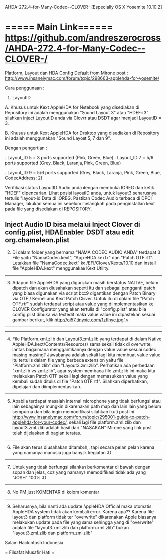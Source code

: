 AHDA-272.4-for-Many-Codec--CLOVER- [Especially OS X Yosemite 10.10.2]

===== Main Link======
https://github.com/andreszerocross/AHDA-272.4-for-Many-Codec--CLOVER-/
=================



Platform, Layout dan HDA Config Default from Mirone post : http://www.insanelymac.com/forum/topic/298663-applehda-for-yosemite/

Cara penggunaan :

1. LayoutID

A. Khusus untuk Kext AppleHDA for Notebook yang disediakan di Repository ini adalah menggunakan "Sound Layout 3" atau "HDEF=3" silahkan inject LayoutID anda via Clover atau DSDT agar menjadi LayoutID = 3. 

B. Khusus untuk Kext AppleHDA  for Desktop yang disediakan di Repository ini adalah menggunakan "Sound Layout 5, 7 dan 9".

Dengan pengertian :

. Layout_ID 5 = 3 ports supported (Pink, Green, Blue) 
. Layout_ID 7 = 5/6 ports supported (Grey, Black, Laranja, Pink, Green, Blue) 

. Layout_ID 9 = 5/6 ports supported (Grey, Black, Laranja, Pink, Green, Blue, CodecAddress: 2)

Verifikasi status LayoutID Audio anda dengan membuka IOREG dan ketik "HDEF" dipencarian. Lihat posisi layoutID anda, untuk layout3 seharusnya tertulis "layout-id Data di IOREG. Pastikan Codec Audio terbaca di DPCI Manager, lakukan semua ini sebelum melangkah pada penginstallan kext pada file yang disediakan di REPOSITORY.

Inject Audio ID bisa melalui Inject  Clover di config.plist, HDAEnabler, DSDT atau edit org.chameleon.plist
-----------------
2. Di dalam folder yang bernama "NAMA CODEC AUDIO ANDA" terdapat 3 File yaitu "NamaCodec.kext", "AppleHDA.kextx" dan "Patch OTF.rtf". Letakkan file "NamaCodec.kext" ke /EFI/Clover/Kexts/10.10 dan install file "AppleHDA.kext" menggunakan Kext Utility.
-------------------
3. Adapun file AppleHDA yang digunakan masih berstatus NATIVE, belum dipatch dan akan diusahakan seperti itu dan sebagai pengganti patch yang biasa digunakan via script bcc9 digantikan dengan Patch Binary via OTF / Kernel and Kext Patch Clover. Untuk itu di dalam file "Patch OTF.rtf" sudah terdapat script atau value yang diimplementasikan ke CLOVER Configurator yang akan tertulis di "config.plist" atau bila config.plist dibuka via textedit maka value value ini dipastekan sesuai gambar berikut, klik 
http://oi57.tinypic.com/1zflhye.jpg">
--------------------
--------------------
4. File Platform.xml.zlib dan Layout3.xml.zlib yang terdapat di dalam Native AppleHDA.kext/Contents/Resources/ sama sekali tidak di overwrite, lantas bagaimana menggantikannya dengan value value sesuai codec masing masing? Jawabanya adalah sekali lagi kita membuat value value itu tertulis dalam file yang berbeda extension yaitu file "Platform.zml.zlib" dan "Layout3.zml.zlib". Perhatikan ada perbedaan "xml.zlib vs zml.zlib", agar system membaca file zml.zlib ini maka kita melakukan Patch OTF sekali lagi dengan memasukkan value yang kembali sudah ditulis di file "Patch OTF.rtf". Silahkan diperhatikan, dipelajari dan diimplementasikan.
--------------------
5. Apabila terdapat masalah internal microphone yang tidak berfungsi atau lain sebagainya mungkin dikarenakan path map dan lain lain yang belum sempurna dan bila ingin memodifikasi silahkan ikuti post ini http://www.insanelymac.com/forum/topic/295001-guide-to-patch-applehda-for-your-codec/, sekali lagi file platform.zml.zlib dan layout3.zml.zlib adalah hasil dari "MASAKAN" Mirone yang link post telah dijelaskan di bagian teratas.
---------------------
6. File akan terus diusahakan ditambah,, tapi secara pelan pelan karena yang namanya manusia juga banyak kegiatan :D
---------------------
7. Untuk yang tidak berfungsi silahkan berkomentar di bawah dengan sopan dan jelas, coz yang namanya memodifikasi tidak ada yang "JOSH" 100% :D
---------------------
8. No PM just KOMENTAR di kolom komentar
-------------------
9. Seharusnya, bila nanti ada update AppleHDA Official maka otomatis AppleHDA system tidak akan kembali error. Karena apa?? Karena file layout3 dan platform tidak ter "overwrite" dikarenakan Apple biasanya melakukan update pada file yang sama sehingga yang di "overwrite" adalah file "layout3.xml.zlib dan platform.xml.zlib" bukan "layout3.zml.zlib dan platform.zml.zlib"




Salam Hackintosh Indonesia 


= Filsafat Musafir Hati =
